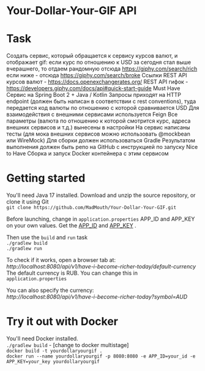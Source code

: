 # Your-Dollar-Your-GIF API

# Task
Создать сервис, который обращается к сервису курсов валют, и отображает gif:
если курс по отношению к USD за сегодня стал выше вчерашнего, то отдаем рандомную отсюда https://giphy.com/search/rich
если ниже - отсюда https://giphy.com/search/broke
Ссылки
REST API курсов валют - https://docs.openexchangerates.org/
REST API гифок - https://developers.giphy.com/docs/api#quick-start-guide
Must Have
Сервис на Spring Boot 2 + Java / Kotlin
Запросы приходят на HTTP endpoint (должен быть написан в соответствии с rest conventions), туда передается код валюты по отношению с которой сравнивается USD
Для взаимодействия с внешними сервисами используется Feign
Все параметры (валюта по отношению к которой смотрится курс, адреса внешних сервисов и т.д.) вынесены в настройки
На сервис написаны тесты (для мока внешних сервисов можно использовать @mockbean или WireMock)
Для сборки должен использоваться Gradle
Результатом выполнения должен быть репо на GitHub с инструкцией по запуску
Nice to Have
Сборка и запуск Docker контейнера с этим сервисом

# Getting started

You'll need Java 17 installed. Download and unzip the source repository, or clone it using Git\
`git clone https://github.com/MadMouth/Your-Dollar-Your-GIF.git`

Before launching, change in `application.properties` APP_ID and APP_KEY on your own values. Get
the [APP_ID](https://docs.openexchangerates.org/)
and [APP_KEY](https://developers.giphy.com/docs/api/#quick-start-guide) .

Then use the `build` and `run` task\
`./gradlew build` \
`./gradlew run`

To check if it works, open a browser tab at:\
_http://localhost:8080/api/v1/have-i-become-richer-today/default-currency_ \
The default currency is RUB. You can change this in `application.properties`

You can also specify the currency:\
_http://localhost:8080/api/v1/have-i-become-richer-today?symbol=AUD_

# Try it out with Docker

You'll need Docker installed. \
`./gradlew build`  - [change to docker multistage]\
`docker build -t yourdollaryourgif .` \
`docker run --name yourdollaryourgif -p 8080:8080 -e APP_ID=your_id -e APP_KEY=your_key yourdollaryourgif`

